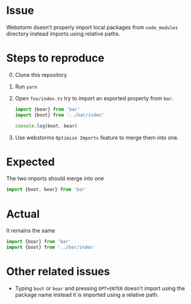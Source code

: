 # Issue
Webstorm doesn't properly import local packages from `node_modules` directory instead imports using relative paths.

# Steps to reproduce

0. Clone this repository
0. Run `yarn`
0. Open `foo/index.ts` try to import an exported property from `bar`.

    ```ts
    import {bear} from 'bar'
    import {boot} from '../bar/index'
    
    console.log(boot, bear)    
    ```
0. Use webstorms `Optimize Imports` feature to merge them into one.

# Expected

The two imports should merge into one 
```ts
import {boot, bear} from 'bar'
``` 

# Actual
It remains the same

```ts
import {bear} from 'bar'
import {boot} from '../bar/index'    
```

# Other related issues 
- Typing `boot` or `bear` and pressing `OPT+ENTER` doesn't import using the package name instead it is imported using a relative path.
